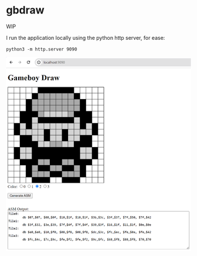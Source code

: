 # gbdraw
WIP

I run the application locally using the python http server, for ease:
```
python3 -m http.server 9090
```

![Screenshot of gbdraw](Screenshot_GbDraw.png)